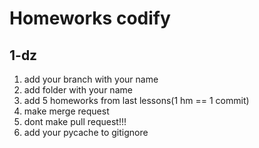 # Homeworks codify
## 1-dz

1) add your branch with your name
2) add folder with your name
3) add 5 homeworks from last lessons(1 hm == 1 commit)
4) make merge request
5) dont make pull request!!!
6) add your pycache to gitignore

